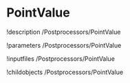 <!-- MOOSE Documentation Stub: Remove this when content is added. -->

# PointValue
!description /Postprocessors/PointValue

!parameters /Postprocessors/PointValue

!inputfiles /Postprocessors/PointValue

!childobjects /Postprocessors/PointValue
